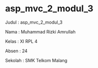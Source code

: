 # asp_mvc_2_modul_3

Judul : asp_mvc_2_modul_3

Nama  : Muhammad Rizki Amrullah

Kelas : XI RPL 4

Absen : 24

Sekolah : SMK Telkom Malang
